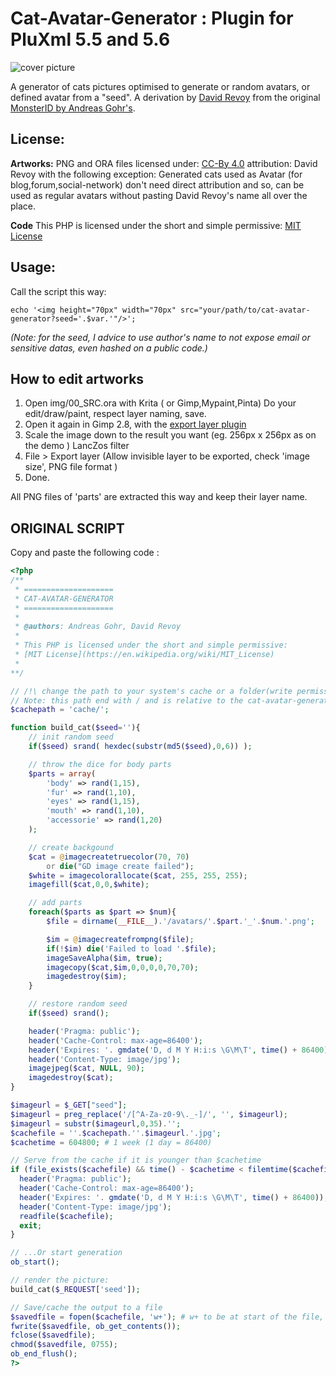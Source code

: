 Cat-Avatar-Generator : Plugin for PluXml 5.5 and 5.6
====================================================

![cover picture](http://www.peppercarrot.com/data/images/lab/2016-11-30_cdn/2016-11-29_the-quest-to-free-peppercarrot-website_02a-avatar.jpg)

A generator of cats pictures optimised to generate or random avatars, or defined avatar from a "seed". A derivation by [David Revoy](http://www.peppercarrot.com) from the original [MonsterID by Andreas Gohr's](https://www.splitbrain.org/blog/2007-01/20_monsterid_as_gravatar_fallback).

## License:

**Artworks:**
PNG and ORA files licensed under: [CC-By 4.0](https://creativecommons.org/licenses/by/4.0/) attribution: David Revoy with the following exception: Generated cats used as Avatar (for blog,forum,social-network) don't need direct attribution and so, can be used as regular avatars without pasting David Revoy's name all over the place.

**Code**
This PHP is licensed under the short and simple permissive:
[MIT License](https://en.wikipedia.org/wiki/MIT_License)
 
## Usage:

Call the script this way: 
```
echo '<img height="70px" width="70px" src="your/path/to/cat-avatar-generator?seed='.$var.'"/>';
```
_(Note: for the seed, I advice to use author's name to not expose email or sensitive datas, even hashed on a public code.)_

## How to edit artworks

1. Open img/00_SRC.ora with Krita ( or Gimp,Mypaint,Pinta) Do your edit/draw/paint, respect layer naming, save.
2. Open it again in Gimp 2.8, with the [export layer plugin](https://github.com/khalim19/gimp-plugin-export-layers/releases/download/2.4/export-layers-2.4.zip)
3. Scale the image down to the result you want (eg. 256px x 256px as on the demo ) LancZos filter
3. File > Export layer (Allow invisible layer to be exported, check 'image size', PNG file format )
4. Done. 

All PNG files of 'parts' are extracted this way and keep their layer name.


## ORIGINAL SCRIPT

Copy and paste the following code :
```php
<?php
/**
 * ====================
 * CAT-AVATAR-GENERATOR
 * ====================
 * 
 * @authors: Andreas Gohr, David Revoy
 * 
 * This PHP is licensed under the short and simple permissive:
 * [MIT License](https://en.wikipedia.org/wiki/MIT_License)
 * 
**/

// /!\ change the path to your system's cache or a folder(write permission) 
// Note: this path end with / and is relative to the cat-avatar-generator.php file.
$cachepath = 'cache/';

function build_cat($seed=''){
    // init random seed
    if($seed) srand( hexdec(substr(md5($seed),0,6)) );

    // throw the dice for body parts
    $parts = array(
        'body' => rand(1,15),
        'fur' => rand(1,10),
        'eyes' => rand(1,15),
        'mouth' => rand(1,10),
        'accessorie' => rand(1,20)
    );

    // create backgound
    $cat = @imagecreatetruecolor(70, 70)
        or die("GD image create failed");
    $white = imagecolorallocate($cat, 255, 255, 255);
    imagefill($cat,0,0,$white);

    // add parts
    foreach($parts as $part => $num){
        $file = dirname(__FILE__).'/avatars/'.$part.'_'.$num.'.png';

        $im = @imagecreatefrompng($file);
        if(!$im) die('Failed to load '.$file);
        imageSaveAlpha($im, true);
        imagecopy($cat,$im,0,0,0,0,70,70);
        imagedestroy($im);
    }

    // restore random seed
    if($seed) srand();

    header('Pragma: public');
    header('Cache-Control: max-age=86400');
    header('Expires: '. gmdate('D, d M Y H:i:s \G\M\T', time() + 86400));
    header('Content-Type: image/jpg');
    imagejpeg($cat, NULL, 90);
    imagedestroy($cat);
}

$imageurl = $_GET["seed"];
$imageurl = preg_replace('/[^A-Za-z0-9\._-]/', '', $imageurl); 
$imageurl = substr($imageurl,0,35).'';
$cachefile = ''.$cachepath.''.$imageurl.'.jpg';
$cachetime = 604800; # 1 week (1 day = 86400)

// Serve from the cache if it is younger than $cachetime
if (file_exists($cachefile) && time() - $cachetime < filemtime($cachefile)) {
  header('Pragma: public');
  header('Cache-Control: max-age=86400');
  header('Expires: '. gmdate('D, d M Y H:i:s \G\M\T', time() + 86400));
  header('Content-Type: image/jpg');
  readfile($cachefile);
  exit;
}

// ...Or start generation
ob_start(); 

// render the picture:
build_cat($_REQUEST['seed']);

// Save/cache the output to a file
$savedfile = fopen($cachefile, 'w+'); # w+ to be at start of the file, write mode, and attempt to create if not existing.
fwrite($savedfile, ob_get_contents());
fclose($savedfile);
chmod($savedfile, 0755);
ob_end_flush();
?>
```
